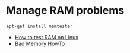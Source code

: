 # Manage RAM problems

`apt-get install memtester` 

* [How to test RAM on Linux](https://www.techwalla.com/articles/how-to-test-the-ram-on-linux)
* [Bad Memory HowTo](https://bryanquigley.com/posts/crazy-ideas/bad-memory-howto.html)

